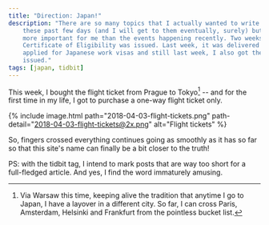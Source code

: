 ```yaml
---
title: "Direction: Japan!"
description: "There are so many topics that I actually wanted to write about in
    these past few days (and I will get to them eventually, surely) but none is
    more important for me than the events happening recently. Two weeks ago, my
    Certificate of Eligibility was issued. Last week, it was delivered to me, I
    applied for Japanese work visas and still last week, I also got the visas
    issued."
tags: [japan, tidbit]
---
```


This week, I bought the flight ticket from Prague to Tokyo[^1] -- and for the
first time in my life, I got to purchase a one-way flight ticket only.

[^1]: Via Warsaw this time, keeping alive the tradition that anytime I go to
    Japan, I have a layover in a different city. So far, I can cross Paris,
    Amsterdam, Helsinki and Frankfurt from the pointless bucket list.

{% include image.html path="2018-04-03-flight-tickets.png"
    path-detail="2018-04-03-flight-tickets@2x.png" alt="Flight tickets"
%}

So, fingers crossed everything continues going as smoothly as it has so far so
that this site's name can finally be a bit closer to the truth!

PS: with the tidbit tag, I intend to mark posts that are way too short for a
full-fledged article. And yes, I find the word immaturely amusing.
